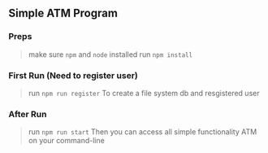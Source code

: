 ## Simple ATM Program 

### Preps
> make sure `npm` and `node` installed
> run `npm install`

### First Run (Need to register user)
> run `npm run register`
To create a file system db and resgistered user

### After Run
> run `npm run start`
Then you can access all simple functionality ATM on your command-line